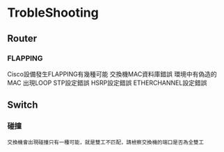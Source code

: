 # TrobleShooting #


## Router ##
### FLAPPING ###
Cisco設備發生FLAPPING有幾種可能
交換機MAC資料庫錯誤
環境中有偽造的MAC
出現LOOP
STP設定錯誤
HSRP設定錯誤
ETHERCHANNEL設定錯誤


## Switch ##

### 碰撞 ###

    交換機會出現碰撞只有一種可能，就是雙工不匹配，請檢察交換機的端口是否為全雙工



